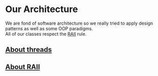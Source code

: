 # Our Architecture

We are fond of software architecture so we really tried to apply
design patterns as well as some OOP paradigms. \
All of our classes respect the [RAII](https://en.cppreference.com/w/cpp/language/raii) rule.

## [About threads]()
## [About RAII]()

